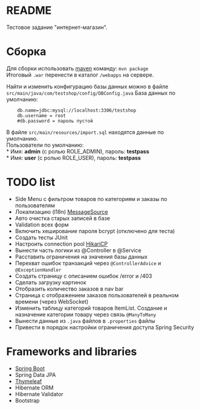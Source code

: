 # README

Тестовое задание "интернет-магазин".

# Сборка

Для сборки использовать [maven](https://maven.apache.org/) команду: ```mvn package```  
Итоговый ```.war``` перенести в каталог ```/webapps``` на сервере.

Найти и изменить конфигурацию базы данных можно в файле ```src/main/java/com/testshop/config/DBConfig.java```
База данных по умолчанию:  
```properties
	db.name=jdbc:mysql://localhost:3306/testshop
	db.username = root
	#db.password = пароль пустой
```

В файле ```src/main/resources/import.sql``` находятся данные по умолчанию.  
Пользователи по умолчанию:  
	* Имя: **admin** (с ролью ROLE_ADMIN), пароль: **testpass**  
	* Имя: **user** (с ролью ROLE_USER), пароль: **testpass**
	
# TODO list

* Side Menu с фильтром товаров по категориям и заказы по пользователям
* Локализацию (l18n) [MessageSource](http://docs.spring.io/spring/docs/current/javadoc-api/org/springframework/context/MessageSource.html)
* Авто очистка старых записей в базе
* Validation всех форм
* Включить хеширование пароля bcrypt (отключено для теста)
* Создать тесты JUnit
* Настроить connection pool [HikariCP](https://brettwooldridge.github.io/HikariCP/)
* Вынести часть логики из @Controller в @Service
* Расставить ограничения на значения базы данных
* Перехват ошибок транзакций через ```@ControllerAdvice``` и ```@ExceptionHandler```
* Создать страницу с описанием ошибок /error и /403
* Сделать загрузку картинок
* Отобразить количество заказов в nav bar
* Страница с отображением заказов пользователей в реальном времени (через WebSocket)
* Изменить таблицу категорий товаров ItemList. Создание и назначение категории товару через связь ```@ManyToMany```
* Вынести данные из ```.java``` файлов в ```.properties``` файлы
* Привести в порядок настройки ограничения доступа Spring Security

# Frameworks and libraries

* [Spring Boot](http://projects.spring.io/spring-boot/)
* Spring Data JPA
* [Thymeleaf](www.thymeleaf.org)
* Hibernate ORM
* Hibernate Validator
* Bootstrap